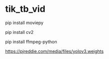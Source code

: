 # tik_tb_vid

pip install moviepy

pip install cv2

pip install ffmpeg-python

https://pjreddie.com/media/files/yolov3.weights